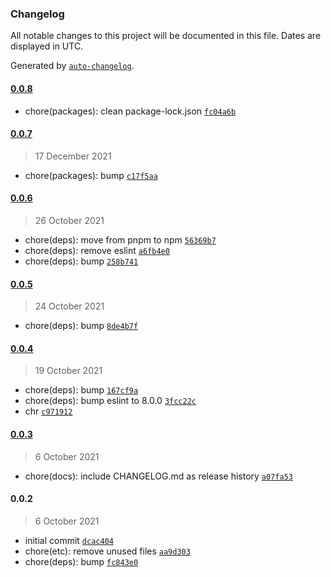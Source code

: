 ### Changelog

All notable changes to this project will be documented in this file. Dates are displayed in UTC.

Generated by [`auto-changelog`](https://github.com/CookPete/auto-changelog).

#### [0.0.8](https://github.com/dvakatsiienko/space-explorer-ui/compare/0.0.7...0.0.8)

- chore(packages): clean package-lock.json [`fc04a6b`](https://github.com/dvakatsiienko/space-explorer-ui/commit/fc04a6b6ae046daec812edc76758ce51ca4015bb)

#### [0.0.7](https://github.com/dvakatsiienko/space-explorer-ui/compare/0.0.6...0.0.7)

> 17 December 2021

- chore(packages): bump [`c17f5aa`](https://github.com/dvakatsiienko/space-explorer-ui/commit/c17f5aacd6ba4f17c33cca4b6328826f3c220705)

#### [0.0.6](https://github.com/dvakatsiienko/space-explorer-ui/compare/0.0.5...0.0.6)

> 26 October 2021

- chore(deps): move from pnpm to npm [`56369b7`](https://github.com/dvakatsiienko/space-explorer-ui/commit/56369b7661bce425a0ece70be03a72e8f8f32246)
- chore(deps): remove eslint [`a6fb4e0`](https://github.com/dvakatsiienko/space-explorer-ui/commit/a6fb4e092a2caa5a299230b56711e0977243fb03)
- chore(deps): bump [`258b741`](https://github.com/dvakatsiienko/space-explorer-ui/commit/258b74140667b553f171fdba8df2b46021d86b88)

#### [0.0.5](https://github.com/dvakatsiienko/space-explorer-ui/compare/0.0.4...0.0.5)

> 24 October 2021

- chore(deps): bump [`8de4b7f`](https://github.com/dvakatsiienko/space-explorer-ui/commit/8de4b7f154341e012ecb2602790bb00ccfca8897)

#### [0.0.4](https://github.com/dvakatsiienko/space-explorer-ui/compare/0.0.3...0.0.4)

> 19 October 2021

- chore(deps): bump [`167cf9a`](https://github.com/dvakatsiienko/space-explorer-ui/commit/167cf9a6dad101ea59a0b8e95dc3539ce7d25c47)
- chore(deps): bump eslint to 8.0.0 [`3fcc22c`](https://github.com/dvakatsiienko/space-explorer-ui/commit/3fcc22cdcd9a03e6842512ba1c2a404793668b72)
- chr [`c971912`](https://github.com/dvakatsiienko/space-explorer-ui/commit/c97191271a6c6e259c278a398d5285283edc2a83)

#### [0.0.3](https://github.com/dvakatsiienko/space-explorer-ui/compare/0.0.2...0.0.3)

> 6 October 2021

- chore(docs): include CHANGELOG.md as release history [`a07fa53`](https://github.com/dvakatsiienko/space-explorer-ui/commit/a07fa534c1d131625520c753f0e02aa52a512d4a)

#### 0.0.2

> 6 October 2021

- initial commit [`dcac404`](https://github.com/dvakatsiienko/space-explorer-ui/commit/dcac40401707cd1345ed4af976964166637f6a0f)
- chore(etc): remove unused files [`aa9d303`](https://github.com/dvakatsiienko/space-explorer-ui/commit/aa9d3038e6f9eadb255b504f2e968eb3ae19733d)
- chore(deps): bump [`fc843e0`](https://github.com/dvakatsiienko/space-explorer-ui/commit/fc843e0afe55b91cee9d508e1faa3161740b48e7)
